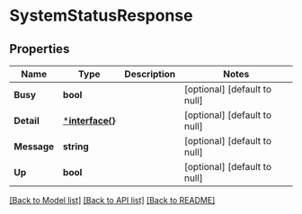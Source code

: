 # SystemStatusResponse

## Properties
Name | Type | Description | Notes
------------ | ------------- | ------------- | -------------
**Busy** | **bool** |  | [optional] [default to null]
**Detail** | [***interface{}**](interface{}.md) |  | [optional] [default to null]
**Message** | **string** |  | [optional] [default to null]
**Up** | **bool** |  | [optional] [default to null]

[[Back to Model list]](../README.md#documentation-for-models) [[Back to API list]](../README.md#documentation-for-api-endpoints) [[Back to README]](../README.md)


